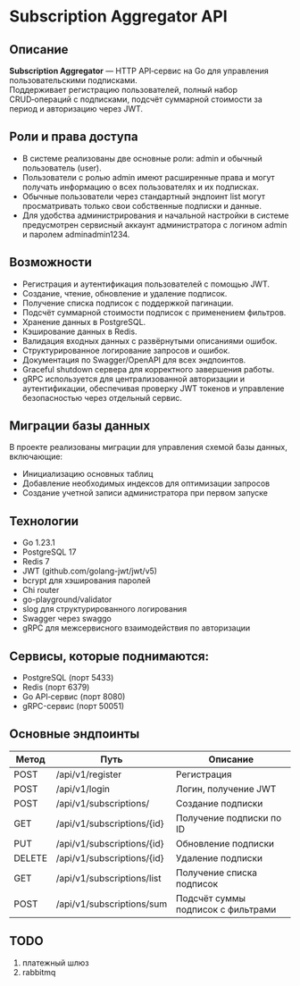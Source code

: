 # Subscription Aggregator API

## Описание
**Subscription Aggregator** — HTTP API‑сервис на Go для управления пользовательскими подписками.  
Поддерживает регистрацию пользователей, полный набор CRUD‑операций с подписками, подсчёт суммарной стоимости за период и авторизацию через JWT.

## Роли и права доступа
- В системе реализованы две основные роли: admin и обычный пользователь (user).
- Пользователи с ролью admin имеют расширенные права и могут получать информацию о всех пользователях и их подписках.
- Обычные пользователи через стандартный эндпоинт list могут просматривать только свои собственные подписки и данные.
- Для удобства администрирования и начальной настройки в системе предусмотрен сервисный аккаунт администратора с логином admin и паролем adminadmin1234.

## Возможности
- Регистрация и аутентификация пользователей с помощью JWT.
- Создание, чтение, обновление и удаление подписок.
- Получение списка подписок с поддержкой пагинации.
- Подсчёт суммарной стоимости подписок с применением фильтров.
- Хранение данных в PostgreSQL.
- Кэширование данных в Redis.
- Валидация входных данных с развёрнутыми описаниями ошибок.
- Структурированное логирование запросов и ошибок.
- Документация по Swagger/OpenAPI для всех эндпоинтов.
- Graceful shutdown сервера для корректного завершения работы.
- gRPC используется для централизованной авторизации и аутентификации, обеспечивая проверку JWT токенов и управление безопасностью через отдельный сервис.

## Миграции базы данных
В проекте реализованы миграции для управления схемой базы данных, включающие:
- Инициализацию основных таблиц
- Добавление необходимых индексов для оптимизации запросов
- Создание учетной записи администратора при первом запуске

## Технологии
- Go 1.23.1
- PostgreSQL 17
- Redis 7
- JWT (github.com/golang-jwt/jwt/v5)
- bcrypt для хэширования паролей
- Chi router
- go-playground/validator
- slog для структурированного логирования
- Swagger через swaggo
- gRPC для межсервисного взаимодействия по авторизации

## Сервисы, которые поднимаются:
- PostgreSQL (порт 5433)
- Redis (порт 6379)
- Go API‑сервис (порт 8080)
- gRPC-сервис (порт 50051)

## Основные эндпоинты
| Метод  | Путь                          | Описание                                               |
|--------|-------------------------------|--------------------------------------------------------|
| POST   | /api/v1/register              | Регистрация                                            |
| POST   | /api/v1/login                 | Логин, получение JWT                                   |
| POST   | /api/v1/subscriptions/        | Создание подписки                                      |
| GET    | /api/v1/subscriptions/{id}    | Получение подписки по ID                               |
| PUT    | /api/v1/subscriptions/{id}    | Обновление подписки                                    |
| DELETE | /api/v1/subscriptions/{id}    | Удаление подписки                                      |
| GET    | /api/v1/subscriptions/list    | Получение списка подписок                              |
| POST   | /api/v1/subscriptions/sum     | Подсчёт суммы подписок с фильтрами                     |

## TODO
1. платежный шлюз
2. rabbitmq
